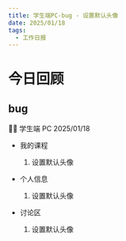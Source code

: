 ```yaml
---
title: 学生端PC-bug - 设置默认头像
date: 2025/01/18
tags:
  - 工作日报
---
```


# 今日回顾

## bug

👨‍🏫 学生端 PC 2025/01/18

- 我的课程

  1. 设置默认头像

- 个人信息

  1. 设置默认头像

- 讨论区
  1. 设置默认头像
